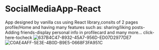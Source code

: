 # SocialMediaApp-React
App designed by vanilla css using React library,consits of 2 pages profile/Home and having many features such as: sharing/liking posts-Adding friends-display personal info in profilecard and many more... click-here-tocheck
![637B4C47-8932-45A7-956D-ED07D2977DE7](https://github.com/alyfaress/SocialMediaApp-React/assets/137708164/7cdaec64-3e31-420f-89fb-c4b3ba2d8f01)
![C0AE4AFF-5E3E-4B0D-B9E5-0668F3FA951C](https://github.com/alyfaress/SocialMediaApp-React/assets/137708164/9efb8fb1-aac8-4b4b-ba0a-59bc75360ac8)
